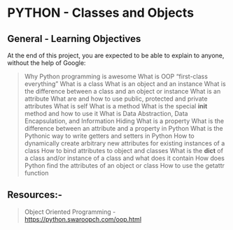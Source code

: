 # PYTHON - Classes and Objects

## General - Learning Objectives
At the end of this project, you are expected to be able to explain to anyone, without the help of Google:

> Why Python programming is awesome
> What is OOP
> “first-class everything”
> What is a class
> What is an object and an instance
> What is the difference between a class and an object or instance
> What is an attribute
> What are and how to use public, protected and private attributes
> What is self
> What is a method
> What is the special __init__ method and how to use it
> What is Data Abstraction, Data Encapsulation, and Information Hiding
> What is a property
> What is the difference between an attribute and a property in Python
> What is the Pythonic way to write getters and setters in Python
> How to dynamically create arbitrary new attributes for existing instances of a class
> How to bind attributes to object and classes
> What is the __dict__ of a class and/or instance of a class and what does it contain
> How does Python find the attributes of an object or class
> How to use the getattr function 

## Resources:-
> Object Oriented Programming - https://python.swaroopch.com/oop.html
> 
